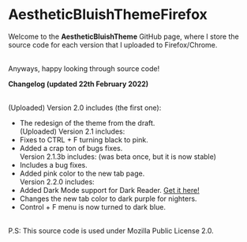 # AestheticBluishThemeFirefox
Welcome to the **AestheticBluishTheme** GitHub page, where I store the source code for each version that I uploaded to Firefox/Chrome.

<br> Anyways, happy looking through source code!

**Changelog (updated 22th February 2022)** 

<br>(Uploaded) Version 2.0 includes (the first one):
- The redesign of the theme from the draft.
<br> (Uploaded) Version 2.1 includes:
- Fixes to CTRL + F turning black to pink.
- Added a crap ton of bugs fixes.
<br> Version 2.1.3b includes: (was beta once, but it is now stable)
- Includes a bug fixes.
- Added pink color to the new tab page.
<br> Version 2.2.0 includes:
- Added Dark Mode support for Dark Reader.
<a href="https://addons.mozilla.org/en-US/firefox/addon/darkreader/" target="_blank">Get it here!</a>
- Changes the new tab color to dark purple for nighters.
- Control + F menu is now turned to dark blue.



<br> P.S: This source code is used under Mozilla Public License 2.0.
